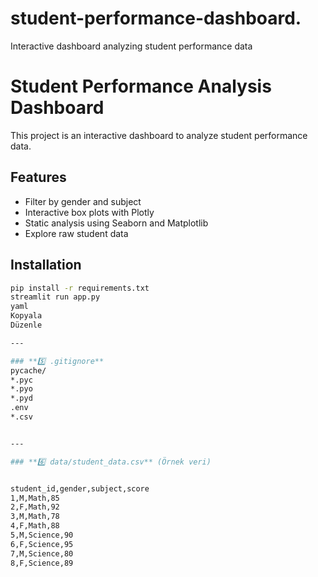 # student-performance-dashboard.
Interactive dashboard analyzing student performance data
# Student Performance Analysis Dashboard

This project is an interactive dashboard to analyze student performance data.

## Features
- Filter by gender and subject
- Interactive box plots with Plotly
- Static analysis using Seaborn and Matplotlib
- Explore raw student data

## Installation
```bash
pip install -r requirements.txt
streamlit run app.py
yaml
Kopyala
Düzenle

---

### **5️⃣ .gitignore**
pycache/
*.pyc
*.pyo
*.pyd
.env
*.csv


---

### **6️⃣ data/student_data.csv** (Örnek veri)


student_id,gender,subject,score
1,M,Math,85
2,F,Math,92
3,M,Math,78
4,F,Math,88
5,M,Science,90
6,F,Science,95
7,M,Science,80
8,F,Science,89
